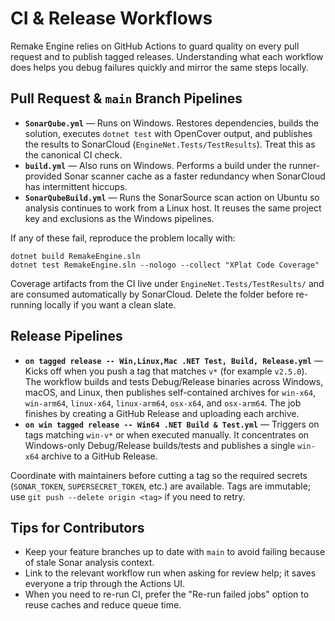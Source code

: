 # CI & Release Workflows

Remake Engine relies on GitHub Actions to guard quality on every pull request and to publish tagged releases. Understanding what each workflow does helps you debug failures quickly and mirror the same steps locally.

## Pull Request & `main` Branch Pipelines
- **`SonarQube.yml`** — Runs on Windows. Restores dependencies, builds the solution, executes `dotnet test` with OpenCover output, and publishes the results to SonarCloud (`EngineNet.Tests/TestResults`). Treat this as the canonical CI check.
- **`build.yml`** — Also runs on Windows. Performs a build under the runner-provided Sonar scanner cache as a faster redundancy when SonarCloud has intermittent hiccups.
- **`SonarQubeBuild.yml`** — Runs the SonarSource scan action on Ubuntu so analysis continues to work from a Linux host. It reuses the same project key and exclusions as the Windows pipelines.

If any of these fail, reproduce the problem locally with:

```pwsh
dotnet build RemakeEngine.sln
dotnet test RemakeEngine.sln --nologo --collect "XPlat Code Coverage"
```

Coverage artifacts from the CI live under `EngineNet.Tests/TestResults/` and are consumed automatically by SonarCloud. Delete the folder before re-running locally if you want a clean slate.

## Release Pipelines
- **`on tagged release -- Win,Linux,Mac .NET Test, Build, Release.yml`** — Kicks off when you push a tag that matches `v*` (for example `v2.5.0`). The workflow builds and tests Debug/Release binaries across Windows, macOS, and Linux, then publishes self-contained archives for `win-x64`, `win-arm64`, `linux-x64`, `linux-arm64`, `osx-x64`, and `osx-arm64`. The job finishes by creating a GitHub Release and uploading each archive.
- **`on win tagged release -- Win64 .NET Build & Test.yml`** — Triggers on tags matching `win-v*` or when executed manually. It concentrates on Windows-only Debug/Release builds/tests and publishes a single `win-x64` archive to a GitHub Release.

Coordinate with maintainers before cutting a tag so the required secrets (`SONAR_TOKEN`, `SUPERSECRET_TOKEN`, etc.) are available. Tags are immutable; use `git push --delete origin <tag>` if you need to retry.

## Tips for Contributors
- Keep your feature branches up to date with `main` to avoid failing because of stale Sonar analysis context.
- Link to the relevant workflow run when asking for review help; it saves everyone a trip through the Actions UI.
- When you need to re-run CI, prefer the "Re-run failed jobs" option to reuse caches and reduce queue time.
